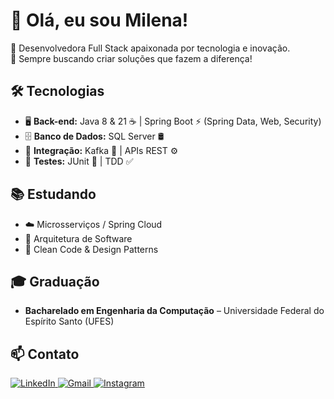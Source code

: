 # 🌸 Olá, eu sou Milena!  
💜 Desenvolvedora Full Stack apaixonada por tecnologia e inovação.  
🚀 Sempre buscando criar soluções que fazem a diferença!  

## 🛠 Tecnologias  
- 🖥️ **Back-end:** Java 8 & 21 ☕ | Spring Boot ⚡ (Spring Data, Web, Security)   
- 🗄️ **Banco de Dados:** SQL Server 🛢️  
- 🔗 **Integração:** Kafka 📡 | APIs REST ⚙️  
- 🧪 **Testes:** JUnit 🧩 | TDD ✅  

## 📚 Estudando  
- ☁️ Microsserviços / Spring Cloud  
- 📜 Arquitetura de Software  
- 🎨 Clean Code & Design Patterns  

## 🎓 Graduação  
- **Bacharelado em Engenharia da Computação** – Universidade Federal do Espírito Santo (UFES)  

## 📫 Contato  
<p align="left">
  <a href="https://www.linkedin.com/in/milena-tavares">
    <img src="https://img.icons8.com/ios/50/linkedin.png" alt="LinkedIn">
  </a>
  <a href="milenaroas48@gmail.com">
    <img src="https://img.icons8.com/ios/50/gmail.png" alt="Gmail">
  </a>
  <a href="https://www.instagram.com/milenaroas">
    <img src="https://img.icons8.com/ios/50/instagram.png" alt="Instagram">
  </a>
</p>


